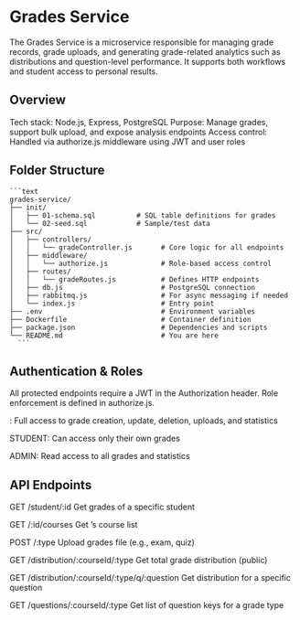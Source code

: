 # Grades Service

The Grades Service is a microservice responsible for managing grade records, grade uploads, and generating grade-related analytics such as distributions and question-level performance. It supports both  workflows and student access to personal results.

## Overview
Tech stack: Node.js, Express, PostgreSQL
Purpose: Manage grades, support bulk upload, and expose analysis endpoints
Access control: Handled via authorize.js middleware using JWT and user roles

## Folder Structure

<pre><code>```text
grades-service/
├── init/
│   ├── 01-schema.sql          # SQL table definitions for grades
│   └── 02-seed.sql            # Sample/test data
├── src/
│   ├── controllers/
│   │   └── gradeController.js       # Core logic for all endpoints
│   ├── middleware/
│   │   └── authorize.js             # Role-based access control
│   ├── routes/
│   │   └── gradeRoutes.js           # Defines HTTP endpoints
│   ├── db.js                        # PostgreSQL connection
│   ├── rabbitmq.js                  # For async messaging if needed
│   └── index.js                     # Entry point
├── .env                             # Environment variables
├── Dockerfile                       # Container definition
├── package.json                     # Dependencies and scripts
└── README.md                        # You are here
  ```</code></pre>

## Authentication & Roles
All protected endpoints require a JWT in the Authorization header. Role enforcement is defined in authorize.js.

: Full access to grade creation, update, deletion, uploads, and statistics

STUDENT: Can access only their own grades

ADMIN: Read access to all grades and statistics

## API Endpoints


GET	/student/:id	Get grades of a specific student

GET	/:id/courses	Get ’s course list	

POST	/:type	Upload grades file (e.g., exam, quiz)	

GET	/distribution/:courseId/:type	Get total grade distribution (public)	

GET	/distribution/:courseId/:type/q/:question	Get distribution for a specific question	

GET	/questions/:courseId/:type	Get list of question keys for a grade type
